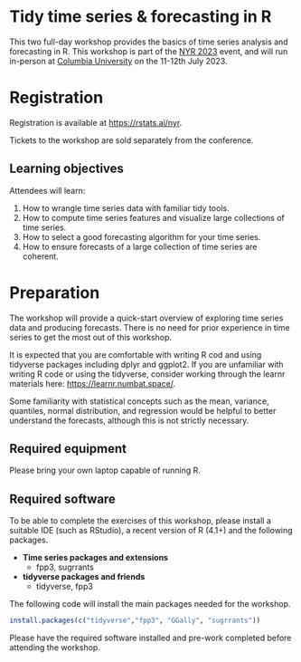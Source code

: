 
<!-- README.md is generated from README.Rmd. Please edit that file -->

# Tidy time series & forecasting in R

This two full-day workshop provides the basics of time series analysis
and forecasting in R. This workshop is part of the [NYR
2023](https://rstats.ai/nyr/) event, and will run in-person at [Columbia
University](Columbia%20University) on the 11-12th July 2023.

# Registration

Registration is available at <https://rstats.ai/nyr>.

Tickets to the workshop are sold separately from the conference.

## Learning objectives

Attendees will learn:

1.  How to wrangle time series data with familiar tidy tools.
2.  How to compute time series features and visualize large collections
    of time series.
3.  How to select a good forecasting algorithm for your time series.
4.  How to ensure forecasts of a large collection of time series are
    coherent.

# Preparation

The workshop will provide a quick-start overview of exploring time
series data and producing forecasts. There is no need for prior
experience in time series to get the most out of this workshop.

It is expected that you are comfortable with writing R cod and using
tidyverse packages including dplyr and ggplot2. If you are unfamiliar
with writing R code or using the tidyverse, consider working through the
learnr materials here: <https://learnr.numbat.space/>.

Some familiarity with statistical concepts such as the mean, variance,
quantiles, normal distribution, and regression would be helpful to
better understand the forecasts, although this is not strictly
necessary.

## Required equipment

Please bring your own laptop capable of running R.

## Required software

To be able to complete the exercises of this workshop, please install a
suitable IDE (such as RStudio), a recent version of R (4.1+) and the
following packages.

- **Time series packages and extensions**
  - fpp3, sugrrants
- **tidyverse packages and friends**
  - tidyverse, fpp3

The following code will install the main packages needed for the
workshop.

``` r
install.packages(c("tidyverse","fpp3", "GGally", "sugrrants"))
```

Please have the required software installed and pre-work completed
before attending the workshop.
